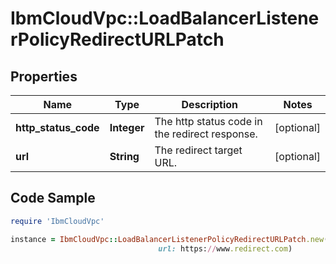 # IbmCloudVpc::LoadBalancerListenerPolicyRedirectURLPatch

## Properties

Name | Type | Description | Notes
------------ | ------------- | ------------- | -------------
**http_status_code** | **Integer** | The http status code in the redirect response. | [optional] 
**url** | **String** | The redirect target URL. | [optional] 

## Code Sample

```ruby
require 'IbmCloudVpc'

instance = IbmCloudVpc::LoadBalancerListenerPolicyRedirectURLPatch.new(http_status_code: null,
                                 url: https://www.redirect.com)
```


